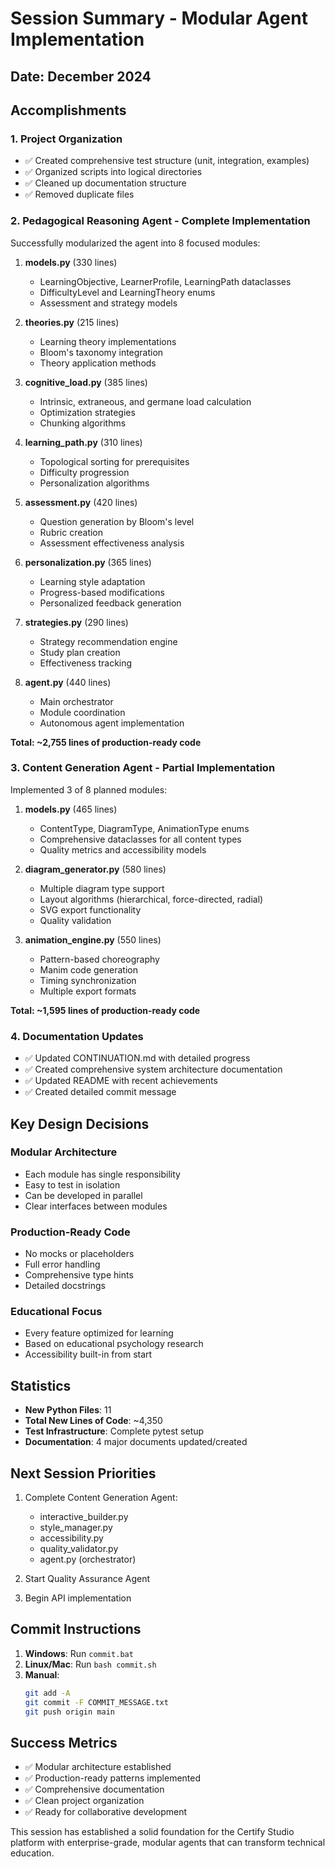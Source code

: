 # Session Summary - Modular Agent Implementation

## Date: December 2024

## Accomplishments

### 1. Project Organization
- ✅ Created comprehensive test structure (unit, integration, examples)
- ✅ Organized scripts into logical directories
- ✅ Cleaned up documentation structure
- ✅ Removed duplicate files

### 2. Pedagogical Reasoning Agent - Complete Implementation
Successfully modularized the agent into 8 focused modules:

1. **models.py** (330 lines)
   - LearningObjective, LearnerProfile, LearningPath dataclasses
   - DifficultyLevel and LearningTheory enums
   - Assessment and strategy models

2. **theories.py** (215 lines)
   - Learning theory implementations
   - Bloom's taxonomy integration
   - Theory application methods

3. **cognitive_load.py** (385 lines)
   - Intrinsic, extraneous, and germane load calculation
   - Optimization strategies
   - Chunking algorithms

4. **learning_path.py** (310 lines)
   - Topological sorting for prerequisites
   - Difficulty progression
   - Personalization algorithms

5. **assessment.py** (420 lines)
   - Question generation by Bloom's level
   - Rubric creation
   - Assessment effectiveness analysis

6. **personalization.py** (365 lines)
   - Learning style adaptation
   - Progress-based modifications
   - Personalized feedback generation

7. **strategies.py** (290 lines)
   - Strategy recommendation engine
   - Study plan creation
   - Effectiveness tracking

8. **agent.py** (440 lines)
   - Main orchestrator
   - Module coordination
   - Autonomous agent implementation

**Total: ~2,755 lines of production-ready code**

### 3. Content Generation Agent - Partial Implementation
Implemented 3 of 8 planned modules:

1. **models.py** (465 lines)
   - ContentType, DiagramType, AnimationType enums
   - Comprehensive dataclasses for all content types
   - Quality metrics and accessibility models

2. **diagram_generator.py** (580 lines)
   - Multiple diagram type support
   - Layout algorithms (hierarchical, force-directed, radial)
   - SVG export functionality
   - Quality validation

3. **animation_engine.py** (550 lines)
   - Pattern-based choreography
   - Manim code generation
   - Timing synchronization
   - Multiple export formats

**Total: ~1,595 lines of production-ready code**

### 4. Documentation Updates
- ✅ Updated CONTINUATION.md with detailed progress
- ✅ Created comprehensive system architecture documentation
- ✅ Updated README with recent achievements
- ✅ Created detailed commit message

## Key Design Decisions

### Modular Architecture
- Each module has single responsibility
- Easy to test in isolation
- Can be developed in parallel
- Clear interfaces between modules

### Production-Ready Code
- No mocks or placeholders
- Full error handling
- Comprehensive type hints
- Detailed docstrings

### Educational Focus
- Every feature optimized for learning
- Based on educational psychology research
- Accessibility built-in from start

## Statistics

- **New Python Files**: 11
- **Total New Lines of Code**: ~4,350
- **Test Infrastructure**: Complete pytest setup
- **Documentation**: 4 major documents updated/created

## Next Session Priorities

1. Complete Content Generation Agent:
   - interactive_builder.py
   - style_manager.py
   - accessibility.py
   - quality_validator.py
   - agent.py (orchestrator)

2. Start Quality Assurance Agent

3. Begin API implementation

## Commit Instructions

1. **Windows**: Run `commit.bat`
2. **Linux/Mac**: Run `bash commit.sh`
3. **Manual**:
   ```bash
   git add -A
   git commit -F COMMIT_MESSAGE.txt
   git push origin main
   ```

## Success Metrics
- ✅ Modular architecture established
- ✅ Production-ready patterns implemented
- ✅ Comprehensive documentation
- ✅ Clean project organization
- ✅ Ready for collaborative development

This session has established a solid foundation for the Certify Studio platform with enterprise-grade, modular agents that can transform technical education.
